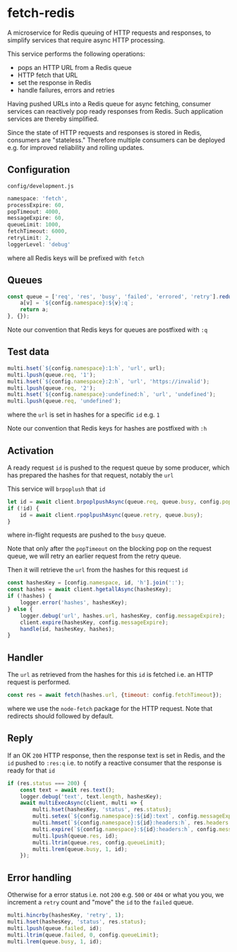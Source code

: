 # fetch-redis

A microservice for Redis queuing of HTTP requests and responses,
to simplify services that require async HTTP processing.

This service performs the following operations:
- pops an HTTP URL from a Redis queue
- HTTP fetch that URL
- set the response in Redis
- handle failures, errors and retries

Having pushed URLs into a Redis queue for async fetching, consumer services can reactively pop ready responses from Redis. Such application services are thereby simplified.

Since the state of HTTP requests and responses is stored in Redis, consumers are "stateless."
Therefore multiple consumers can be deployed e.g. for improved reliability and rolling updates.

## Configuration

`config/development.js`
```javascript
namespace: 'fetch',
processExpire: 60,
popTimeout: 4000,
messageExpire: 60,
queueLimit: 1000,
fetchTimeout: 6000,
retryLimit: 2,
loggerLevel: 'debug'
```
where all Redis keys will be prefixed with `fetch`


## Queues

```javascript
const queue = ['req', 'res', 'busy', 'failed', 'errored', 'retry'].reduce((a, v) => {
    a[v] = `${config.namespace}:${v}:q`;
    return a;
}, {});
```

Note our convention that Redis keys for queues are postfixed with `:q`


## Test data

```javascript
multi.hset(`${config.namespace}:1:h`, 'url', url);
multi.lpush(queue.req, '1');
multi.hset(`${config.namespace}:2:h`, 'url', 'https://invalid');
multi.lpush(queue.req, '2');
multi.hset(`${config.namespace}:undefined:h`, 'url', 'undefined');
multi.lpush(queue.req, 'undefined');
```
where the `url` is set in hashes for a specific `id` e.g. `1`

Note our convention that Redis keys for hashes are postfixed with `:h`


## Activation

A ready request `id` is pushed to the request queue by some producer, which has prepared the hashes for that request, notably the `url`

This service will `brpoplush` that `id`
```javascript
let id = await client.brpoplpushAsync(queue.req, queue.busy, config.popTimeout);
if (!id) {
    id = await client.rpoplpushAsync(queue.retry, queue.busy);
}
```
where in-flight requests are pushed to the `busy` queue.

Note that only after the `popTimeout` on the blocking pop on the request queue, we will retry an earlier request from the retry queue.

Then it will retrieve the `url` from the hashes for this request `id`
```javascript
const hashesKey = [config.namespace, id, 'h'].join(':');
const hashes = await client.hgetallAsync(hashesKey);
if (!hashes) {
    logger.error('hashes', hashesKey);
} else {
    logger.debug('url', hashes.url, hashesKey, config.messageExpire);
    client.expire(hashesKey, config.messageExpire);
    handle(id, hashesKey, hashes);
}
```

## Handler

The `url` as retrieved from the hashes for this `id` is fetched i.e. an HTTP request is performed.
```javascript
const res = await fetch(hashes.url, {timeout: config.fetchTimeout});
```
where we use the `node-fetch` package for the HTTP request. Note that redirects should followed by default.


## Reply

If an OK `200` HTTP response, then the response text is set in Redis, and the `id` pushed to `:res:q` i.e. to notify a reactive consumer that the response is ready for that `id`
```javascript
if (res.status === 200) {
    const text = await res.text();
    logger.debug('text', text.length, hashesKey);
    await multiExecAsync(client, multi => {
        multi.hset(hashesKey, 'status', res.status);
        multi.setex(`${config.namespace}:${id}:text`, config.messageExpire, text);
        multi.hmset(`${config.namespace}:${id}:headers:h`, res.headers._headers);
        multi.expire(`${config.namespace}:${id}:headers:h`, config.messageExpire);
        multi.lpush(queue.res, id);
        multi.ltrim(queue.res, config.queueLimit);
        multi.lrem(queue.busy, 1, id);
    });
```

## Error handling

Otherwise for a error status i.e. not `200` e.g. `500` or `404` or what you you, we increment a `retry` count and "move" the `id` to the `failed` queue.
```javascript
multi.hincrby(hashesKey, 'retry', 1);
multi.hset(hashesKey, 'status', res.status);
multi.lpush(queue.failed, id);
multi.ltrim(queue.failed, 0, config.queueLimit);
multi.lrem(queue.busy, 1, id);
```
